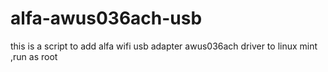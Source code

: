 # alfa-awus036ach-usb
this is a script to add alfa wifi usb adapter awus036ach driver to linux mint
,run as root
